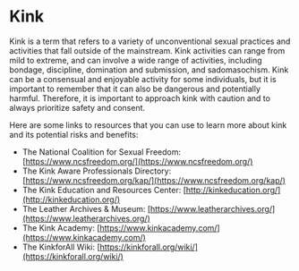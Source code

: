 # Kink

Kink is a term that refers to a variety of unconventional sexual practices and activities that fall outside of the mainstream. Kink activities can range from mild to extreme, and can involve a wide range of activities, including bondage, discipline, domination and submission, and sadomasochism. Kink can be a consensual and enjoyable activity for some individuals, but it is important to remember that it can also be dangerous and potentially harmful. Therefore, it is important to approach kink with caution and to always prioritize safety and consent.

Here are some links to resources that you can use to learn more about kink and its potential risks and benefits:

* The National Coalition for Sexual Freedom: [https://www.ncsfreedom.org/](https://www.ncsfreedom.org/)
* The Kink Aware Professionals Directory: [https://www.ncsfreedom.org/kap/](https://www.ncsfreedom.org/kap/)
* The Kink Education and Resources Center: [http://kinkeducation.org/](http://kinkeducation.org/)
* The Leather Archives & Museum: [https://www.leatherarchives.org/](https://www.leatherarchives.org/)
* The Kink Academy: [https://www.kinkacademy.com/](https://www.kinkacademy.com/)
* The KinkforAll Wiki: [https://kinkforall.org/wiki/](https://kinkforall.org/wiki/)
